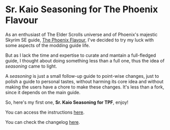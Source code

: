 # Sr. Kaio Seasoning for The Phoenix Flavour

As an enthusiast of The Elder Scrolls universe and of Phoenix's majestic Skyrim SE guide, [The Phoenix Flavour](https://thephoenixflavour.com/), I've decided to try my luck with some aspects of the modding guide life.
  
But as I lack the time and expertise to curate and mantain a full-fledged guide, I thought about doing something less than a full one, thus the idea of *seasoning* came to light.
  
A *seasoning* is just a small follow-up guide to point-wise changes, just to polish a guide to personal tastes, without harming its core idea and without making the users have a chore to make these changes. It's less than a fork, since it depends on the main guide.
  
So, here's my first one, **Sr. Kaio Seasoning for TPF**, enjoy!

You can access the instructions [here](INSTRUCTIONS.md).

You can check the changelog [here](CHANGELOG.md).
